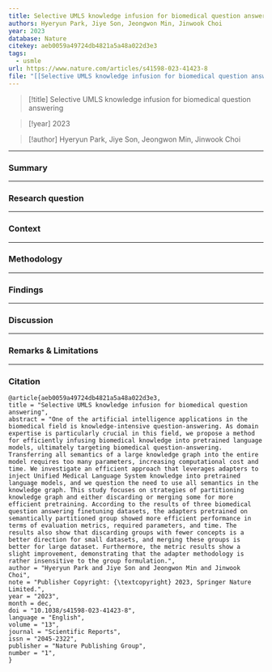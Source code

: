 ```yaml
---
title: Selective UMLS knowledge infusion for biomedical question answering
authors: Hyeryun Park, Jiye Son, Jeongwon Min, Jinwook Choi
year: 2023
database: Nature
citekey: aeb0059a49724db4821a5a48a022d3e3
tags:
  - usmle
url: https://www.nature.com/articles/s41598-023-41423-8
file: "[[Selective UMLS knowledge infusion for biomedical question answering.pdf]]"
---
```


>[!title]
Selective UMLS knowledge infusion for biomedical question answering

>[!year]
2023

>[!author]
Hyeryun Park, Jiye Son, Jeongwon Min, Jinwook Choi


------------------------------------

### Summary


------------------------------------

### Research question


------------------------------------

### Context


------------------------------------

### Methodology


------------------------------------

### Findings


------------------------------------

### Discussion


------------------------------------

### Remarks & Limitations


------------------------------------

### Citation

```
@article{aeb0059a49724db4821a5a48a022d3e3,
title = "Selective UMLS knowledge infusion for biomedical question answering",
abstract = "One of the artificial intelligence applications in the biomedical field is knowledge-intensive question-answering. As domain expertise is particularly crucial in this field, we propose a method for efficiently infusing biomedical knowledge into pretrained language models, ultimately targeting biomedical question-answering. Transferring all semantics of a large knowledge graph into the entire model requires too many parameters, increasing computational cost and time. We investigate an efficient approach that leverages adapters to inject Unified Medical Language System knowledge into pretrained language models, and we question the need to use all semantics in the knowledge graph. This study focuses on strategies of partitioning knowledge graph and either discarding or merging some for more efficient pretraining. According to the results of three biomedical question answering finetuning datasets, the adapters pretrained on semantically partitioned group showed more efficient performance in terms of evaluation metrics, required parameters, and time. The results also show that discarding groups with fewer concepts is a better direction for small datasets, and merging these groups is better for large dataset. Furthermore, the metric results show a slight improvement, demonstrating that the adapter methodology is rather insensitive to the group formulation.",
author = "Hyeryun Park and Jiye Son and Jeongwon Min and Jinwook Choi",
note = "Publisher Copyright: {\textcopyright} 2023, Springer Nature Limited.",
year = "2023",
month = dec,
doi = "10.1038/s41598-023-41423-8",
language = "English",
volume = "13",
journal = "Scientific Reports",
issn = "2045-2322",
publisher = "Nature Publishing Group",
number = "1",
}
```